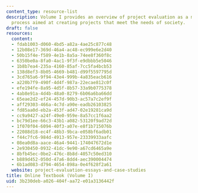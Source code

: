 ```yaml
---
content_type: resource-list
description: Volume I provides an overview of project evaluation as a multi-dimensional
  process aimed at creating projects that meet the needs of society.
draft: false
resources:
  content:
  - fdab1003-d060-4bd5-a82a-4ae25c877c48
  - 12b08e17-369d-46a4-ac48-ec999e6e2d40
  - 50b15f4e-f589-4e1b-8a5a-74ee8f360f8c
  - 6350be0a-8fa0-4ac1-9f3f-e9dbbb5e5046
  - 1b8b7ea4-235a-4160-85af-7cc5fa4bcb53
  - 138d8ef3-8b05-4669-b481-d99f5597795d
  - 3cd765a6-9f94-43e4-999b-4a835eacb616
  - a220b7f9-490f-4d4f-987a-22ecae812c0f
  - efe194fe-8a95-4d5f-8b57-33a9b0775378
  - 4ab8e91a-4d4b-48a0-8279-6b06a6ba66dd
  - 65eae2d2-ef24-457d-90b3-ac57a7c2ef9f
  - aff29303-466a-4c7d-a90e-eadb26103825
  - fd85aa0d-eb2a-453f-ad47-02e19281ca9d
  - cc9a9427-a24f-49e0-959e-8a57cc1f6aa2
  - bc79d1ee-66c3-43b1-a082-53120f9ad72d
  - 1f070f04-6094-40f3-a07e-e8f1b715076b
  - 22088d18-ec4f-48b3-9bca-e058bf6adb01
  - f44c7fc6-984d-4913-957e-23339933aafc
  - 08ea0d8a-aace-46a4-9441-174047672d1e
  - 2e930450-0932-41dc-9e90-a67cd6465a9e
  - 8bfb45ec-0be2-476c-8b8d-4057c50ed310
  - b889d452-050d-47a6-8dd4-aec390004474
  - 6b1ad083-d794-4654-898a-0e4f628f2a61
  website: project-evaluation-essays-and-case-studies
title: Online Textbook (Volume I)
uid: 3b230deb-a026-404f-aa72-e01a3136442f
---
```

